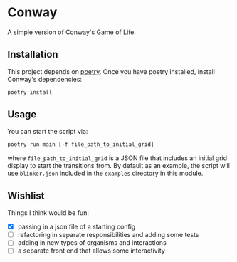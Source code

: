 # Conway

A simple version of Conway's Game of Life.

## Installation

This project depends on [poetry](https://python-poetry.org/). Once you have poetry installed, install Conway's dependencies:

```sh
poetry install
```

## Usage

You can start the script via:
```sh
poetry run main [-f file_path_to_initial_grid]
```

where `file_path_to_initial_grid` is a JSON file that includes an initial grid display to start the transitions from. By default as an example, the script will use `blinker.json` included in the `examples` directory in this module.

## Wishlist

Things I think would be fun:
- [x] passing in a json file of a starting config
- [ ] refactoring in separate responsibilities and adding some tests
- [ ] adding in new types of organisms and interactions
- [ ] a separate front end that allows some interactivity